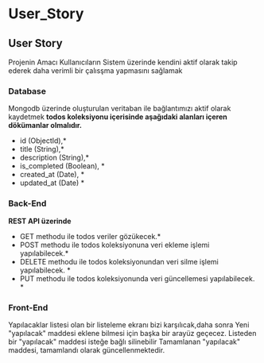 # User_Story
## User Story

Projenin Amacı Kullanıcıların Sistem üzerinde kendini aktif olarak takip ederek daha verimli bir çalısşma yapmasını sağlamak

### Database
Mongodb üzerinde oluşturulan veritaban ile bağlantımızı aktif olarak kaydetmek
**todos koleksiyonu içerisinde aşağıdaki alanları içeren dökümanlar olmalıdır.**
* id (ObjectId),* 
* title (String),* 
* description (String),* 
* is_completed (Boolean), * 
* created_at (Date),  * 
* updated_at (Date) * 
### Back-End
**REST API üzerinde**
* GET methodu ile todos veriler gözükecek.*
* POST methodu ile todos koleksiyonuna veri ekleme işlemi yapılabilecek.* 
* DELETE methodu ile todos koleksiyonundan veri silme işlemi yapılabilecek. *
* PUT methodu ile todos koleksiyonunda veri güncellemesi yapılabilecek. *
### Front-End
Yapılacaklar listesi olan bir listeleme ekranı bizi karşılıcak,daha sonra
Yeni "yapılacak" maddesi eklene bilmesi için başka bir arayüz geçecez.
Listeden bir "yapılacak" maddesi  isteğe bağlı silinebilir
Tamamlanan "yapılacak" maddesi, tamamlandı olarak güncellenmektedir. 
